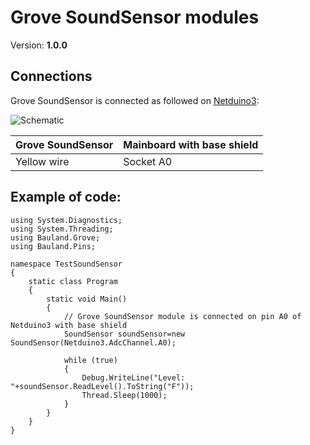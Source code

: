 # Grove SoundSensor modules
Version: __1.0.0__

## Connections ##
Grove SoundSensor is connected as followed on [Netduino3](http://developer.wildernesslabs.co/Netduino/About/):

![Schematic](SoundSensor-Netduino3-with-base-shield.jpg)

Grove SoundSensor | Mainboard with base shield
---------------- | ----------
 Yellow wire | Socket A0

## Example of code:
```CSharp
using System.Diagnostics;
using System.Threading;
using Bauland.Grove;
using Bauland.Pins;

namespace TestSoundSensor
{
    static class Program
    {
        static void Main()
        {
            // Grove SoundSensor module is connected on pin A0 of Netduino3 with base shield
            SoundSensor soundSensor=new SoundSensor(Netduino3.AdcChannel.A0);

            while (true)
            {
                Debug.WriteLine("Level: "+soundSensor.ReadLevel().ToString("F"));
                Thread.Sleep(1000);
            }
        }
    }
}
```
